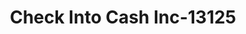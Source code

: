---
f_zip-code: 83001
f_state-code: WY
title: Check Into Cash Inc-13125
f_phone: 307-734-0393
f_city-only: Jackson
f_address: 945 W Broadway Unit 102 Jackson
f_location-unique-id: '13125'
slug: check-into-cash-inc-13125
updated-on: '2024-05-30T13:46:58.046Z'
created-on: '2024-05-30T13:36:59.803Z'
published-on: '2024-05-30T13:54:32.469Z'
f_city-state: cms/city/jackson-wy.md
f_company: cms/company/check-into-cash-inc.md
f_state: cms/state/wyoming.md
layout: '[payday-loan].html'
tags: payday-loan
---
